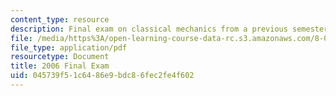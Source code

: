 ```yaml
---
content_type: resource
description: Final exam on classical mechanics from a previous semester.
file: /media/https%3A/open-learning-course-data-rc.s3.amazonaws.com/8-012-physics-i-classical-mechanics-fall-2008/045739f51c6486e9bdc86fec2fe4f602_2006_final.pdf
file_type: application/pdf
resourcetype: Document
title: 2006 Final Exam
uid: 045739f5-1c64-86e9-bdc8-6fec2fe4f602
---
```

